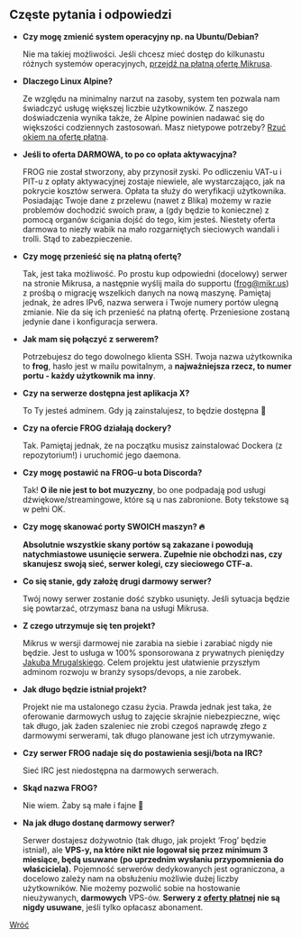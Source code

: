 ## Częste pytania i odpowiedzi

- **Czy mogę zmienić system operacyjny np. na Ubuntu/Debian?**
    
    Nie ma takiej możliwości. Jeśli chcesz mieć dostęp do kilkunastu różnych systemów operacyjnych, [przejdź na płatną ofertę Mikrusa](https://mikr.us).
    
- **Dlaczego Linux Alpine?**
    
    Ze względu na minimalny narzut na zasoby, system ten pozwala nam świadczyć usługę większej liczbie użytkowników. Z naszego doświadczenia wynika także, że Alpine powinien nadawać się do większości codziennych zastosowań. Masz nietypowe potrzeby? [Rzuć okiem na ofertę płatną](https://mikr.us).
    
- **Jeśli to oferta DARMOWA, to po co opłata aktywacyjna?**
    
    FROG nie został stworzony, aby przynosił zyski. Po odliczeniu VAT-u i PIT-u z opłaty aktywacyjnej zostaje niewiele, ale wystarczająco, jak na pokrycie kosztów serwera. Opłata ta służy do weryfikacji użytkownika. Posiadając Twoje dane z przelewu (nawet z Blika) możemy w razie problemów dochodzić swoich praw, a (gdy będzie to konieczne) z pomocą organów ścigania dojść do tego, kim jesteś. Niestety oferta darmowa to niezły wabik na mało rozgarniętych sieciowych wandali i trolli. Stąd to zabezpieczenie.
    
- **Czy mogę przenieść się na płatną ofertę?**
    
    Tak, jest taka możliwość. Po prostu kup odpowiedni (docelowy) serwer na stronie Mikrusa, a następnie wyślij maila do supportu (frog@mikr.us) z prośbą o migrację wszelkich danych na nową maszynę. Pamiętaj jednak, że adres IPv6, nazwa serwera i Twoje numery portów ulegną zmianie. Nie da się ich przenieść na płatną ofertę. Przeniesione zostaną jedynie dane i konfiguracja serwera.
    
- **Jak mam się połączyć z serwerem?**
    
    Potrzebujesz do tego dowolnego klienta SSH. Twoja nazwa użytkownika to **frog**, hasło jest w mailu powitalnym, a **najważniejsza rzecz, to numer portu - każdy użytkownik ma inny**.
    
- **Czy na serwerze dostępna jest aplikacja X?**
    
    To Ty jesteś adminem. Gdy ją zainstalujesz, to będzie dostępna 🙂
    
- **Czy na ofercie FROG działają dockery?**
    
    Tak. Pamiętaj jednak, że na początku musisz zainstalować Dockera (z repozytorium!) i uruchomić jego daemona.
    
- **Czy mogę postawić na FROG-u bota Discorda?**
    
    Tak! **O ile nie jest to bot muzyczny**, bo one podpadają pod usługi dźwiękowe/streamingowe, które są u nas zabronione. Boty tekstowe są w pełni OK.
    
- **Czy mogę skanować porty SWOICH maszyn? 🔥**
    
    **Absolutnie wszystkie skany portów są zakazane i powodują natychmiastowe usunięcie serwera. Zupełnie nie obchodzi nas, czy skanujesz swoją sieć, serwer kolegi, czy sieciowego CTF-a.**
    
- **Co się stanie, gdy założę drugi darmowy serwer?**
    
    Twój nowy serwer zostanie dość szybko usunięty. Jeśli sytuacja będzie się powtarzać, otrzymasz bana na usługi Mikrusa.
    
- **Z czego utrzymuje się ten projekt?**
    
    Mikrus w wersji darmowej nie zarabia na siebie i zarabiać nigdy nie będzie. Jest to usługa w 100% sponsorowana z prywatnych pieniędzy [Jakuba Mrugalskiego](https://mrugalski.pl). Celem projektu jest ułatwienie przyszłym adminom rozwoju w branży sysops/devops, a nie zarobek.
    
- **Jak długo będzie istniał projekt?**
    
    Projekt nie ma ustalonego czasu życia. Prawda jednak jest taka, że oferowanie darmowych usług to zajęcie skrajnie niebezpieczne, więc tak długo, jak żaden szaleniec nie zrobi czegoś naprawdę złego z darmowymi serwerami, tak długo planowane jest ich utrzymywanie.
    
- **Czy serwer FROG nadaje się do postawienia sesji/bota na IRC?**
    
    Sieć IRC jest niedostępna na darmowych serwerach.
    
- **Skąd nazwa FROG?**
    
    Nie wiem. Żaby są małe i fajne 🐸
    
- **Na jak długo dostanę darmowy serwer?**
    
    Serwer dostajesz dożywotnio (tak długo, jak projekt ‘Frog’ będzie istniał), ale **VPS-y, na które nikt nie logował się przez minimum 3 miesiące, będą usuwane (po uprzednim wysłaniu przypomnienia do właściciela).** Pojemność serwerów dedykowanych jest ograniczona, a docelowo zależy nam na obsłużeniu możliwie dużej liczby użytkowników. Nie możemy pozwolić sobie na hostowanie nieużywanych, **darmowych** VPS-ów. **Serwery z [oferty płatnej](https://mikr.us) nie są nigdy usuwane**, jeśli tylko opłacasz abonament.

[Wróć](..)
